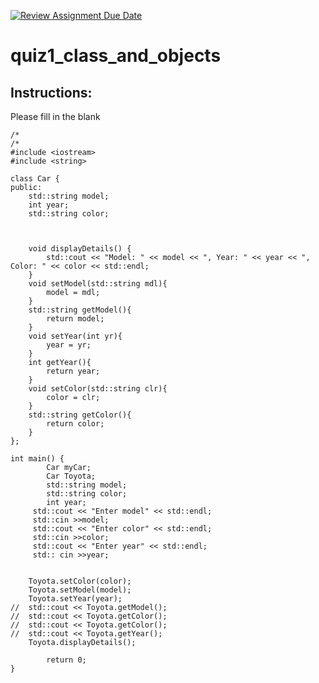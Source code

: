 [![Review Assignment Due Date](https://classroom.github.com/assets/deadline-readme-button-24ddc0f5d75046c5622901739e7c5dd533143b0c8e959d652212380cedb1ea36.svg)](https://classroom.github.com/a/tYncE4AO)
# quiz1_class_and_objects

## Instructions:
Please fill in the blank
```cplus
/*
/*
#include <iostream>
#include <string>

class Car {
public:
    std::string model;
    int year;
    std::string color;
    


    void displayDetails() {
        std::cout << "Model: " << model << ", Year: " << year << ", Color: " << color << std::endl;
    }
    void setModel(std::string mdl){
    	model = mdl;
    }
    std::string getModel(){
    	return model;
    }
    void setYear(int yr){
    	year = yr;
    }
    int getYear(){
    	return year;
    }
    void setColor(std::string clr){
    	color = clr;
    }
    std::string getColor(){
    	return color;
    }
};

int main() {
        Car myCar;
        Car Toyota;
        std::string model;
        std::string color;
        int year;
     std::cout << "Enter model" << std::endl;
     std::cin >>model;
     std::cout << "Enter color" << std::endl;
     std::cin >>color;
     std::cout << "Enter year" << std::endl;
     std:: cin >>year;
     

	Toyota.setColor(color);
	Toyota.setModel(model);
	Toyota.setYear(year);
//	std::cout << Toyota.getModel();
//	std::cout << Toyota.getColor();
//	std::cout << Toyota.getColor();
//	std::cout << Toyota.getYear();
	Toyota.displayDetails();

        return 0;
}


```
